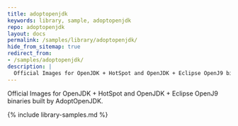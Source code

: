 ```yaml
---
title: adoptopenjdk
keywords: library, sample, adoptopenjdk
repo: adoptopenjdk
layout: docs
permalink: /samples/library/adoptopenjdk/
hide_from_sitemap: true
redirect_from:
- /samples/adoptopenjdk/
description: |
  Official Images for OpenJDK + HotSpot and OpenJDK + Eclipse OpenJ9 binaries built by AdoptOpenJDK.
---
```


Official Images for OpenJDK + HotSpot and OpenJDK + Eclipse OpenJ9 binaries built by AdoptOpenJDK.


{% include library-samples.md %}
